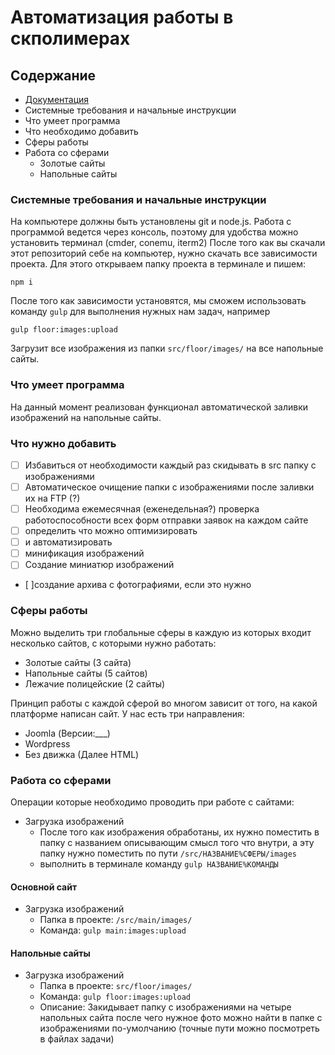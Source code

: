 # Автоматизация работы в скполимерах

## Содержание

- [Документация](docs/documentation.md)
- Системные требования и начальные инструкции
- Что умеет программа
- Что необходимо добавить
- Сферы работы
- Работа со сферами
  - Золотые сайты
  - Напольные сайты

### Системные требования и начальные инструкции

На компьютере должны быть установлены git и node.js.
Работа с программой ведется через консоль, поэтому для удобства можно установить терминал (cmder, conemu, iterm2)
После того как вы скачали этот репозиторий себе на компьютер, нужно скачать все зависимости проекта.
Для этого открываем папку проекта в терминале и пишем:

`npm i`

После того как зависимости установятся, мы сможем использовать команду `gulp` для выполнения нужных нам задач, например

`gulp floor:images:upload`

Загрузит все изображения из папки `src/floor/images/` на все напольные сайты.

### Что умеет программа

На данный момент реализован функционал автоматической заливки изображений на напольные сайты.

### Что нужно добавить

- [ ] Избавиться от необходимости каждый раз скидывать в src папку с изображениями
- [ ] Автоматическое очищение папки с изображениями после заливки их на FTP (?)
- [ ] Необходима ежемесячная (еженедельная?) проверка работоспособности всех форм отправки заявок на каждом сайте
- [ ] определить что можно оптимизировать
- [ ] и автоматизировать
- [ ] минификация изображений
- [ ] Создание миниатюр изображений
- [ ]создание архива с фотографиями, если это нужно

### Сферы работы

Можно выделить три глобальные сферы в каждую из которых входит несколько сайтов, с которыми нужно работать:

- Золотые сайты (3 сайта)
- Напольные сайты (5 сайтов)
- Лежачие полицейские (2 сайты)

Принцип работы с каждой сферой во многом зависит от того, на какой платформе написан сайт. У нас есть три направления:

- Joomla (Версии:___)
- Wordpress
- Без движка (Далее HTML)

<!--- Выяснить на каких версиях находятся сайты и есть ли возможность обновить --->

### Работа со сферами

Операции которые необходимо проводить при работе с сайтами:

- Загрузка изображений
  - После того как изображения обработаны, их нужно поместить в папку с названием описывающим смысл того что внутри, а эту папку нужно поместить по пути `/src/НАЗВАНИЕ%СФЕРЫ/images`
  - выполнить в терминале команду `gulp НАЗВАНИЕ%КОМАНДЫ`

#### Основной сайт

- Загрузка изображений
  - Папка в проекте: `/src/main/images/`
  - Команда: `gulp main:images:upload`

#### Напольные сайты

- Загрузка изображений
  - Папка в проекте: `src/floor/images/`
  - Команда: `gulp floor:images:upload`
  - Описание: Закидывает папку с изображениями на четыре напольных сайта после чего нужное фото можно найти в папке с изображениями по-умолчанию (точные пути можно посмотреть в файлах задачи)